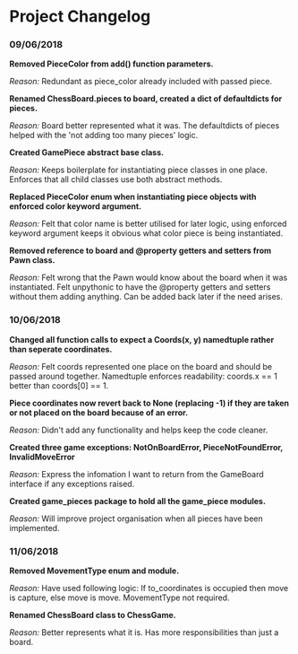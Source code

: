 # Project Changelog

### 09/06/2018

**Removed PieceColor from add() function parameters.**

*Reason:* Redundant as piece_color already included with passed piece.


**Renamed ChessBoard.pieces to board, created a dict of defaultdicts for pieces.**

*Reason:* Board better represented what it was. The defaultdicts of pieces helped with the 'not adding too many pieces' logic.


**Created GamePiece abstract base class.**

*Reason:* Keeps boilerplate for instantiating piece classes in one place. Enforces that all child classes use both abstract methods.


**Replaced PieceColor enum when instantiating piece objects with enforced color keyword argument.**

*Reason:* Felt that color name is better utilised for later logic, using enforced keyword argument keeps it obvious what color piece is being instantiated.


**Removed reference to board and @property getters and setters from Pawn class.**

*Reason:* Felt wrong that the Pawn would know about the board when it was instantiated. Felt unpythonic to have the @property getters and setters without them adding anything. Can be added back later if the need arises. 


### 10/06/2018

**Changed all function calls to expect a Coords(x, y) namedtuple rather than seperate coordinates.**

*Reason:* Felt coords represented one place on the board and should be passed around together. Namedtuple enforces readability: coords.x == 1 better than coords[0] == 1.


**Piece coordinates now revert back to None (replacing -1) if they are taken or not placed on the board because of an error.**

*Reason:* Didn't add any functionality and helps keep the code cleaner.


**Created three game exceptions: NotOnBoardError, PieceNotFoundError, InvalidMoveError**

*Reason:* Express the infomation I want to return from the GameBoard interface if any exceptions raised.


**Created game_pieces package to hold all the game_piece modules.**

*Reason:* Will improve project organisation when all pieces have been implemented.


### 11/06/2018

**Removed MovementType enum and module.**

*Reason:* Have used following logic: If to_coordinates is occupied then move is capture, else move is move. MovementType not required.


**Renamed ChessBoard class to ChessGame.**

*Reason:* Better represents what it is. Has more responsibilities than just a board.
